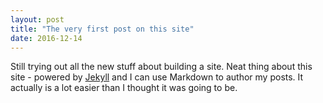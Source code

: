 ```yaml
---
layout: post
title: "The very first post on this site"
date: 2016-12-14
---
```


Still trying out all the new stuff about building a site. Neat thing about this site - powered by [Jekyll](http://jekyllrb.com) and I can use Markdown to author my posts. It actually is a lot easier than I thought it was going to be.
